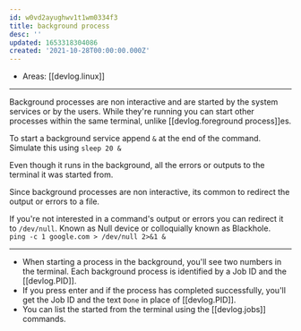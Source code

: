 ```yaml
---
id: w0vd2ayughwv1t1wm0334f3
title: background process
desc: ''
updated: 1653318304086
created: '2021-10-28T00:00:00.000Z'
---
```


- Areas: [[devlog.linux]]

---

Background processes are non interactive and are started by the system services or by the users. While they're running you can start other processes within the same terminal, unlike [[devlog.foreground process]]es.

To start a background service append `&` at the end of the command. Simulate this using `sleep 20 &`

Even though it runs in the background, all the errors or outputs to the terminal it was started from.

Since background processes are non interactive, its common to redirect the output or errors to a file.

If you're not interested in a command's output or errors you can redirect it to `/dev/null`. Known as Null device or colloquially known as Blackhole.  
`ping -c 1 google.com > /dev/null 2>&1 &`

---

- When starting a process in the background, you'll see two numbers in the terminal. Each background process is identified by a Job ID and the [[devlog.PID]].
- If you press enter and if the process has completed successfully, you'll get the Job ID and the text `Done` in place of [[devlog.PID]].
- You can list the started from the terminal using the [[devlog.jobs]] commands.
